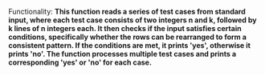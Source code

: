 Functionality: **This function reads a series of test cases from standard input, where each test case consists of two integers n and k, followed by k lines of n integers each. It then checks if the input satisfies certain conditions, specifically whether the rows can be rearranged to form a consistent pattern. If the conditions are met, it prints 'yes', otherwise it prints 'no'. The function processes multiple test cases and prints a corresponding 'yes' or 'no' for each case.**